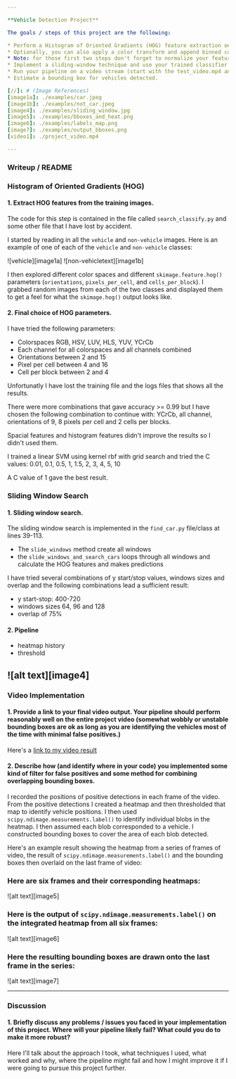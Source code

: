 ```yaml
---

**Vehicle Detection Project**

The goals / steps of this project are the following:

* Perform a Histogram of Oriented Gradients (HOG) feature extraction on a labeled training set of images and train a classifier Linear SVM classifier
* Optionally, you can also apply a color transform and append binned color features, as well as histograms of color, to your HOG feature vector. 
* Note: for those first two steps don't forget to normalize your features and randomize a selection for training and testing.
* Implement a sliding-window technique and use your trained classifier to search for vehicles in images.
* Run your pipeline on a video stream (start with the test_video.mp4 and later implement on full project_video.mp4) and create a heat map of recurring detections frame by frame to reject outliers and follow detected vehicles.
* Estimate a bounding box for vehicles detected.

[//]: # (Image References)
[image1a]: ./examples/car.jpeg
[image1b]: ./examples/not_car.jpeg
[image4]: ./examples/sliding_window.jpg
[image5]: ./examples/bboxes_and_heat.png
[image6]: ./examples/labels_map.png
[image7]: ./examples/output_bboxes.png
[video1]: ./project_video.mp4

---
```

### Writeup / README

### Histogram of Oriented Gradients (HOG)

#### 1. Extract HOG features from the training images.

The code for this step is contained in the file called `search_classify.py` and some other file that I have lost by accident.  

I started by reading in all the `vehicle` and `non-vehicle` images.  Here is an example of one of each of the `vehicle` and `non-vehicle` classes:

![vehicle][image1a]
![non-vehicletext][image1b]

I then explored different color spaces and different `skimage.feature.hog()` parameters (`orientations`, `pixels_per_cell`, and `cells_per_block`).  I grabbed random images from each of the two classes and displayed them to get a feel for what the `skimage.hog()` output looks like.

#### 2. Final choice of HOG parameters.

I have tried the following parameters:
- Colorspaces RGB, HSV, LUV, HLS, YUV, YCrCb
- Each channel for all colorspaces and all channels combined
- Orientations between 2 and 15
- Pixel per cell between 4 and 16
- Cell per block between 2 and 4

Unfortunatly I have lost the training file and the logs files that shows all the results.

There were more combinations that gave accuracy >= 0.99 but I have chosen the following combination to continue with:
YCrCb, all channel, orientations of 9, 8 pixels per cell and 2 cells per blocks.

Spacial features and histogram features didn't improve the results so I didn't used them.

I trained a linear SVM using kernel rbf with grid search and tried the C values:
0.01, 0.1, 0.5, 1, 1.5, 2, 3, 4, 5, 10

A C value of 1 gave the best result.

### Sliding Window Search

#### 1. Sliding window search.
  
The sliding window search is implemented in the `find_car.py` file/class at lines 39-113.
- The `slide_windows` method create all windows
- the `slide_windows_and_search_cars` loops through all windows and calculate the HOG features and makes predictions

I have tried several combinations of y start/stop values, windows sizes and overlap and the following combinations lead a sufficient result:
- y start-stop: 400-720
- windows sizes 64, 96 and 128
- overlap of 75%

#### 2. Pipeline

- heatmap history
- threshold


![alt text][image4]
---

### Video Implementation

#### 1. Provide a link to your final video output.  Your pipeline should perform reasonably well on the entire project video (somewhat wobbly or unstable bounding boxes are ok as long as you are identifying the vehicles most of the time with minimal false positives.)
Here's a [link to my video result](./project_video.mp4)


#### 2. Describe how (and identify where in your code) you implemented some kind of filter for false positives and some method for combining overlapping bounding boxes.

I recorded the positions of positive detections in each frame of the video.  From the positive detections I created a heatmap and then thresholded that map to identify vehicle positions.  I then used `scipy.ndimage.measurements.label()` to identify individual blobs in the heatmap.  I then assumed each blob corresponded to a vehicle.  I constructed bounding boxes to cover the area of each blob detected.  

Here's an example result showing the heatmap from a series of frames of video, the result of `scipy.ndimage.measurements.label()` and the bounding boxes then overlaid on the last frame of video:

### Here are six frames and their corresponding heatmaps:

![alt text][image5]

### Here is the output of `scipy.ndimage.measurements.label()` on the integrated heatmap from all six frames:
![alt text][image6]

### Here the resulting bounding boxes are drawn onto the last frame in the series:
![alt text][image7]



---

### Discussion

#### 1. Briefly discuss any problems / issues you faced in your implementation of this project.  Where will your pipeline likely fail?  What could you do to make it more robust?

Here I'll talk about the approach I took, what techniques I used, what worked and why, where the pipeline might fail and how I might improve it if I were going to pursue this project further.  

